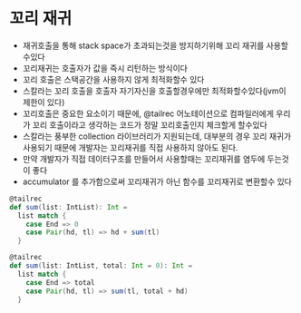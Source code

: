 # 꼬리 재귀

- 재귀호출을 통해 stack space가 초과되는것을 방지하기위해 꼬리 재귀를 사용할수있다
- 꼬리재귀는 호출자가 값을 즉시 리턴하는 방식이다
- 꼬리 호출은 스택공간을 사용하지 않게 최적화할수 있다
- 스칼라는 꼬리 호출을 호출자 자기자신을 호출할경우에만 최적화할수있다(jvm이 제한이 있다)
- 꼬리호출은 중요한 요소이기 때문에, @tailrec 어노테이션으로 컴파일러에게 우리가 꼬리 호출이라고 생각하는 코드가 정말 꼬리호출인지 체크할게 할수있다
- 스칼라는 풍부한 collection 라이브러리가 지원되는데, 대부분의 경우 꼬리 재귀가 사용되기 때문에 개발자는 꼬리재귀를 직접 사용하지 않아도 된다.
- 만약 개발자가 직접 데이터구조를 만들어서 사용할때는 꼬리재귀를 염두에 두는것이 좋다
- accumulator 를 추가함으로써 꼬리재귀가 아닌 함수를 꼬리재귀로 변환할수 있다

```scala
@tailrec
def sum(list: IntList): Int =
  list match {
    case End => 0
    case Pair(hd, tl) => hd + sum(tl)
  }
```

```scala
@tailrec
def sum(list: IntList, total: Int = 0): Int =
  list match {
    case End => total
    case Pair(hd, tl) => sum(tl, total + hd)
  }
```
